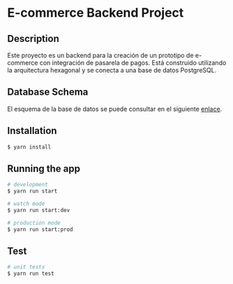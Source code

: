# E-commerce Backend Project

## Description

Este proyecto es un backend para la creación de un prototipo de e-commerce con integración de pasarela de pagos. Está construido utilizando la arquitectura hexagonal y se conecta a una base de datos PostgreSQL.

## Database Schema

El esquema de la base de datos se puede consultar en el siguiente [enlace](https://drawsql.app/teams/plm-4/diagrams/ecommerce).

## Installation

```bash
$ yarn install
```

## Running the app

```bash
# development
$ yarn run start

# watch mode
$ yarn run start:dev

# production mode
$ yarn run start:prod
```

## Test

```bash
# unit tests
$ yarn run test

```
